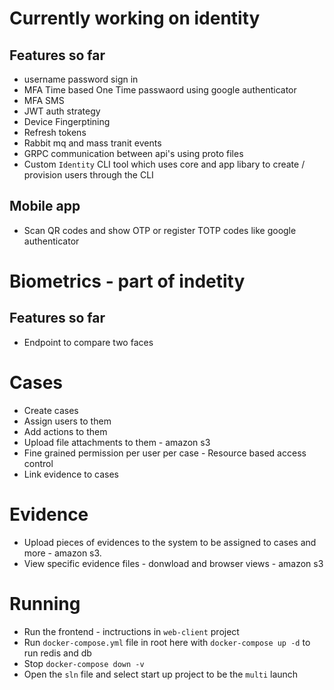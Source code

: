 # Currently working on identity 

## Features so far
- username password sign in 
- MFA Time based One Time passwaord using google authenticator 
- MFA SMS
- JWT auth strategy
- Device Fingerptining
- Refresh tokens
- Rabbit mq and mass tranit events 
- GRPC communication between api's using proto files
- Custom `Identity` CLI tool which uses core and app libary to create / provision users through the CLI 

## Mobile app
- Scan QR codes and show OTP or register TOTP codes like google authenticator

# Biometrics - part of indetity
## Features so far

- Endpoint to compare two faces

# Cases

- Create cases
- Assign users to them
- Add actions to them
- Upload file attachments to them - amazon s3
- Fine grained permission per user per case - Resource based access control
- Link evidence to cases

# Evidence
- Upload pieces of evidences to the system to be assigned to cases and more - amazon s3.
- View specific evidence files - donwload and browser views - amazon s3 

# Running

- Run the frontend - inctructions in `web-client` project
- Run `docker-compose.yml` file in root here with `docker-compose up -d` to run redis and db
- Stop `docker-compose down -v`
- Open the `sln` file and select start up project to be the `multi` launch

